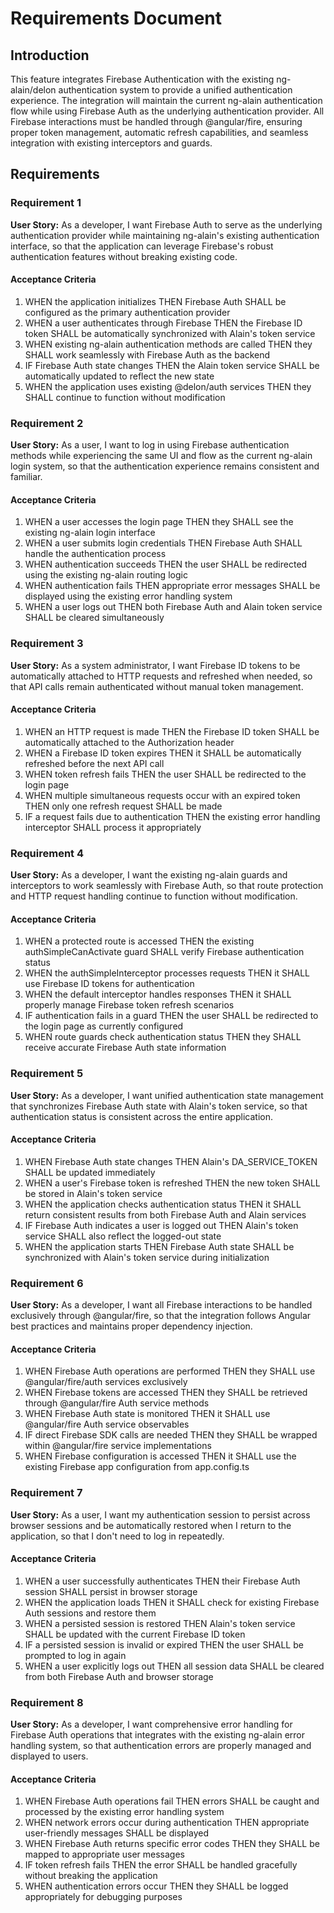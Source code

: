 # Requirements Document

## Introduction

This feature integrates Firebase Authentication with the existing ng-alain/delon authentication system to provide a unified authentication experience. The integration will maintain the current ng-alain authentication flow while using Firebase Auth as the underlying authentication provider. All Firebase interactions must be handled through @angular/fire, ensuring proper token management, automatic refresh capabilities, and seamless integration with existing interceptors and guards.

## Requirements

### Requirement 1

**User Story:** As a developer, I want Firebase Auth to serve as the underlying authentication provider while maintaining ng-alain's existing authentication interface, so that the application can leverage Firebase's robust authentication features without breaking existing code.

#### Acceptance Criteria

1. WHEN the application initializes THEN Firebase Auth SHALL be configured as the primary authentication provider
2. WHEN a user authenticates through Firebase THEN the Firebase ID token SHALL be automatically synchronized with Alain's token service
3. WHEN existing ng-alain authentication methods are called THEN they SHALL work seamlessly with Firebase Auth as the backend
4. IF Firebase Auth state changes THEN the Alain token service SHALL be automatically updated to reflect the new state
5. WHEN the application uses existing @delon/auth services THEN they SHALL continue to function without modification

### Requirement 2

**User Story:** As a user, I want to log in using Firebase authentication methods while experiencing the same UI and flow as the current ng-alain login system, so that the authentication experience remains consistent and familiar.

#### Acceptance Criteria

1. WHEN a user accesses the login page THEN they SHALL see the existing ng-alain login interface
2. WHEN a user submits login credentials THEN Firebase Auth SHALL handle the authentication process
3. WHEN authentication succeeds THEN the user SHALL be redirected using the existing ng-alain routing logic
4. WHEN authentication fails THEN appropriate error messages SHALL be displayed using the existing error handling system
5. WHEN a user logs out THEN both Firebase Auth and Alain token service SHALL be cleared simultaneously

### Requirement 3

**User Story:** As a system administrator, I want Firebase ID tokens to be automatically attached to HTTP requests and refreshed when needed, so that API calls remain authenticated without manual token management.

#### Acceptance Criteria

1. WHEN an HTTP request is made THEN the Firebase ID token SHALL be automatically attached to the Authorization header
2. WHEN a Firebase ID token expires THEN it SHALL be automatically refreshed before the next API call
3. WHEN token refresh fails THEN the user SHALL be redirected to the login page
4. WHEN multiple simultaneous requests occur with an expired token THEN only one refresh request SHALL be made
5. IF a request fails due to authentication THEN the existing error handling interceptor SHALL process it appropriately

### Requirement 4

**User Story:** As a developer, I want the existing ng-alain guards and interceptors to work seamlessly with Firebase Auth, so that route protection and HTTP request handling continue to function without modification.

#### Acceptance Criteria

1. WHEN a protected route is accessed THEN the existing authSimpleCanActivate guard SHALL verify Firebase authentication status
2. WHEN the authSimpleInterceptor processes requests THEN it SHALL use Firebase ID tokens for authentication
3. WHEN the default interceptor handles responses THEN it SHALL properly manage Firebase token refresh scenarios
4. IF authentication fails in a guard THEN the user SHALL be redirected to the login page as currently configured
5. WHEN route guards check authentication status THEN they SHALL receive accurate Firebase Auth state information

### Requirement 5

**User Story:** As a developer, I want unified authentication state management that synchronizes Firebase Auth state with Alain's token service, so that authentication status is consistent across the entire application.

#### Acceptance Criteria

1. WHEN Firebase Auth state changes THEN Alain's DA_SERVICE_TOKEN SHALL be updated immediately
2. WHEN a user's Firebase token is refreshed THEN the new token SHALL be stored in Alain's token service
3. WHEN the application checks authentication status THEN it SHALL return consistent results from both Firebase Auth and Alain services
4. IF Firebase Auth indicates a user is logged out THEN Alain's token service SHALL also reflect the logged-out state
5. WHEN the application starts THEN Firebase Auth state SHALL be synchronized with Alain's token service during initialization

### Requirement 6

**User Story:** As a developer, I want all Firebase interactions to be handled exclusively through @angular/fire, so that the integration follows Angular best practices and maintains proper dependency injection.

#### Acceptance Criteria

1. WHEN Firebase Auth operations are performed THEN they SHALL use @angular/fire/auth services exclusively
2. WHEN Firebase tokens are accessed THEN they SHALL be retrieved through @angular/fire Auth service methods
3. WHEN Firebase Auth state is monitored THEN it SHALL use @angular/fire Auth service observables
4. IF direct Firebase SDK calls are needed THEN they SHALL be wrapped within @angular/fire service implementations
5. WHEN Firebase configuration is accessed THEN it SHALL use the existing Firebase app configuration from app.config.ts

### Requirement 7

**User Story:** As a user, I want my authentication session to persist across browser sessions and be automatically restored when I return to the application, so that I don't need to log in repeatedly.

#### Acceptance Criteria

1. WHEN a user successfully authenticates THEN their Firebase Auth session SHALL persist in browser storage
2. WHEN the application loads THEN it SHALL check for existing Firebase Auth sessions and restore them
3. WHEN a persisted session is restored THEN Alain's token service SHALL be updated with the current Firebase ID token
4. IF a persisted session is invalid or expired THEN the user SHALL be prompted to log in again
5. WHEN a user explicitly logs out THEN all session data SHALL be cleared from both Firebase Auth and browser storage

### Requirement 8

**User Story:** As a developer, I want comprehensive error handling for Firebase Auth operations that integrates with the existing ng-alain error handling system, so that authentication errors are properly managed and displayed to users.

#### Acceptance Criteria

1. WHEN Firebase Auth operations fail THEN errors SHALL be caught and processed by the existing error handling system
2. WHEN network errors occur during authentication THEN appropriate user-friendly messages SHALL be displayed
3. WHEN Firebase Auth returns specific error codes THEN they SHALL be mapped to appropriate user messages
4. IF token refresh fails THEN the error SHALL be handled gracefully without breaking the application
5. WHEN authentication errors occur THEN they SHALL be logged appropriately for debugging purposes